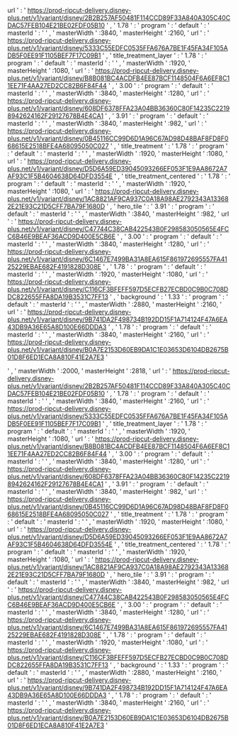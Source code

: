 url ' : ' https://prod-ripcut-delivery.disney-plus.net/v1/variant/disney/2B2B257AF50481F114CCD89F33A840A305C40CDAC57FEB104E21BE02FDF05B10 ' , ' 1.78 ' : ' program ' : ' default ' : ' masterId ' : '  ' , ' masterWidth ' :3840, ' masterHeight ' :2160, ' url ' : ' https://prod-ripcut-delivery.disney-plus.net/v1/variant/disney/5333C55EDFC0535FFA676A7BE1F45FA34F105ADB5F0EE91F1105BEF7F17C09B1 ' , ' title_treatment_layer ' : ' 1.78 ' : ' program ' : ' default ' : ' masterId ' : '  ' , ' masterWidth ' :1920, ' masterHeight ' :1080, ' url ' : ' https://prod-ripcut-delivery.disney-plus.net/v1/variant/disney/B8B081BC4ACDFB4EE87BCF1148504F6A6EF8C11EE71F4AA27ED2CC82B6F84F44 ' , ' 3.00 ' : ' program ' : ' default ' : ' masterId ' : '  ' , ' masterWidth ' :3840, ' masterHeight ' :1280, ' url ' : ' https://prod-ripcut-delivery.disney-plus.net/v1/variant/disney/608DF6378FFA23A04BB36360C80F14235C22198942624162F29127678B4E4CA1 ' , ' 3.91 ' : ' program ' : ' default ' : ' masterId ' : '  ' , ' masterWidth ' :3840, ' masterHeight ' :982, ' url ' : ' https://prod-ripcut-delivery.disney-plus.net/v1/variant/disney/0B45116CC99D6D1A96C67AD98D48BAF8FD8F068615E2518BFE4A68095050C027 ' , ' title_treatment ' : ' 1.78 ' : ' program ' : ' default ' : ' masterId ' : '  ' , ' masterWidth ' :1920, ' masterHeight ' :1080, ' url ' : ' https://prod-ripcut-delivery.disney-plus.net/v1/variant/disney/D5D6A59ED39045093266EF053F1E9AA8672A7AF93C1F5B4604638D64DFD3554E ' , ' title_treatment_centered ' : ' 1.78 ' : ' program ' : ' default ' : ' masterId ' : '  ' , ' masterWidth ' :1920, ' masterHeight ' :1080, ' url ' : ' https://prod-ripcut-delivery.disney-plus.net/v1/variant/disney/1AC8821AF9CA937C0A18A98AE2792343A133682E21E93C21D5CFF7BA79F1680D ' , ' hero_tile ' : ' 3.91 ' : ' program ' : ' default ' : ' masterId ' : '  ' , ' masterWidth ' :3840, ' masterHeight ' :982, ' url ' : ' https://prod-ripcut-delivery.disney-plus.net/v1/variant/disney/C47744C38CAB422543B0F298583050565E4FCC6B46E9BEAF36ACD9D400E5CB6E ' , ' 3.00 ' : ' program ' : ' default ' : ' masterId ' : '  ' , ' masterWidth ' :3840, ' masterHeight ' :1280, ' url ' : ' https://prod-ripcut-delivery.disney-plus.net/v1/variant/disney/6C1467E7499BA31A8EA615F861972695557FA4125229EBAE682F4191828D308E ' , ' 1.78 ' : ' program ' : ' default ' : ' masterId ' : '  ' , ' masterWidth ' :1920, ' masterHeight ' :1080, ' url ' : ' https://prod-ripcut-delivery.disney-plus.net/v1/variant/disney/C116CF3BFEFF597D5ECFB27ECBD0C9B0C708DDC822655FFA8DA19B3531C7FF13 ' , ' background ' : ' 1.33 ' : ' program ' : ' default ' : ' masterId ' : '  ' , ' masterWidth ' :2880, ' masterHeight ' :2160, ' url ' : ' https://prod-ripcut-delivery.disney-plus.net/v1/variant/disney/9B741DA2F498734B192DD15F1A714124F47A6EA43DB9A36E65A8D100E66DDDA3 ' , ' 1.78 ' : ' program ' : ' default ' : ' masterId ' : '  ' , ' masterWidth ' :3840, ' masterHeight ' :2160, ' url ' : ' https://prod-ripcut-delivery.disney-plus.net/v1/variant/disney/B0A7E2153D60EB9DA1C1E03653D6104DB2675B01D8F6ED1ECA8A810F41E2A7E3 ' 

' , ' masterWidth ' :2000, ' masterHeight ' :2818, ' url ' : ' https://prod-ripcut-delivery.disney-plus.net/v1/variant/disney/2B2B257AF50481F114CCD89F33A840A305C40CDAC57FEB104E21BE02FDF05B10 ' , ' 1.78 ' : ' program ' : ' default ' : ' masterId ' : '  ' , ' masterWidth ' :3840, ' masterHeight ' :2160, ' url ' : ' https://prod-ripcut-delivery.disney-plus.net/v1/variant/disney/5333C55EDFC0535FFA676A7BE1F45FA34F105ADB5F0EE91F1105BEF7F17C09B1 ' , ' title_treatment_layer ' : ' 1.78 ' : ' program ' : ' default ' : ' masterId ' : '  ' , ' masterWidth ' :1920, ' masterHeight ' :1080, ' url ' : ' https://prod-ripcut-delivery.disney-plus.net/v1/variant/disney/B8B081BC4ACDFB4EE87BCF1148504F6A6EF8C11EE71F4AA27ED2CC82B6F84F44 ' , ' 3.00 ' : ' program ' : ' default ' : ' masterId ' : '  ' , ' masterWidth ' :3840, ' masterHeight ' :1280, ' url ' : ' https://prod-ripcut-delivery.disney-plus.net/v1/variant/disney/608DF6378FFA23A04BB36360C80F14235C22198942624162F29127678B4E4CA1 ' , ' 3.91 ' : ' program ' : ' default ' : ' masterId ' : '  ' , ' masterWidth ' :3840, ' masterHeight ' :982, ' url ' : ' https://prod-ripcut-delivery.disney-plus.net/v1/variant/disney/0B45116CC99D6D1A96C67AD98D48BAF8FD8F068615E2518BFE4A68095050C027 ' , ' title_treatment ' : ' 1.78 ' : ' program ' : ' default ' : ' masterId ' : '  ' , ' masterWidth ' :1920, ' masterHeight ' :1080, ' url ' : ' https://prod-ripcut-delivery.disney-plus.net/v1/variant/disney/D5D6A59ED39045093266EF053F1E9AA8672A7AF93C1F5B4604638D64DFD3554E ' , ' title_treatment_centered ' : ' 1.78 ' : ' program ' : ' default ' : ' masterId ' : '  ' , ' masterWidth ' :1920, ' masterHeight ' :1080, ' url ' : ' https://prod-ripcut-delivery.disney-plus.net/v1/variant/disney/1AC8821AF9CA937C0A18A98AE2792343A133682E21E93C21D5CFF7BA79F1680D ' , ' hero_tile ' : ' 3.91 ' : ' program ' : ' default ' : ' masterId ' : '  ' , ' masterWidth ' :3840, ' masterHeight ' :982, ' url ' : ' https://prod-ripcut-delivery.disney-plus.net/v1/variant/disney/C47744C38CAB422543B0F298583050565E4FCC6B46E9BEAF36ACD9D400E5CB6E ' , ' 3.00 ' : ' program ' : ' default ' : ' masterId ' : '  ' , ' masterWidth ' :3840, ' masterHeight ' :1280, ' url ' : ' https://prod-ripcut-delivery.disney-plus.net/v1/variant/disney/6C1467E7499BA31A8EA615F861972695557FA4125229EBAE682F4191828D308E ' , ' 1.78 ' : ' program ' : ' default ' : ' masterId ' : '  ' , ' masterWidth ' :1920, ' masterHeight ' :1080, ' url ' : ' https://prod-ripcut-delivery.disney-plus.net/v1/variant/disney/C116CF3BFEFF597D5ECFB27ECBD0C9B0C708DDC822655FFA8DA19B3531C7FF13 ' , ' background ' : ' 1.33 ' : ' program ' : ' default ' : ' masterId ' : '  ' , ' masterWidth ' :2880, ' masterHeight ' :2160, ' url ' : ' https://prod-ripcut-delivery.disney-plus.net/v1/variant/disney/9B741DA2F498734B192DD15F1A714124F47A6EA43DB9A36E65A8D100E66DDDA3 ' , ' 1.78 ' : ' program ' : ' default ' : ' masterId ' : '  ' , ' masterWidth ' :3840, ' masterHeight ' :2160, ' url ' : ' https://prod-ripcut-delivery.disney-plus.net/v1/variant/disney/B0A7E2153D60EB9DA1C1E03653D6104DB2675B01D8F6ED1ECA8A810F41E2A7E3 ' 
